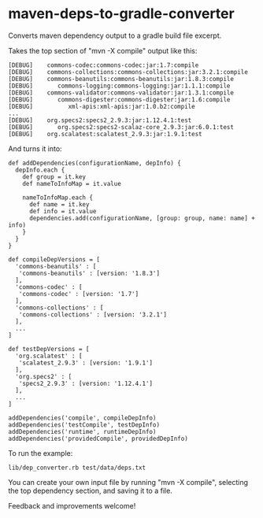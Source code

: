 maven-deps-to-gradle-converter
==============================

Converts maven dependency output to a gradle build file excerpt.

Takes the top section of "mvn -X compile" output like this:

    [DEBUG]    commons-codec:commons-codec:jar:1.7:compile
    [DEBUG]    commons-collections:commons-collections:jar:3.2.1:compile
    [DEBUG]    commons-beanutils:commons-beanutils:jar:1.8.3:compile
    [DEBUG]       commons-logging:commons-logging:jar:1.1.1:compile
    [DEBUG]    commons-validator:commons-validator:jar:1.3.1:compile
    [DEBUG]       commons-digester:commons-digester:jar:1.6:compile
    [DEBUG]          xml-apis:xml-apis:jar:1.0.b2:compile
    ...
    [DEBUG]    org.specs2:specs2_2.9.3:jar:1.12.4.1:test
    [DEBUG]       org.specs2:specs2-scalaz-core_2.9.3:jar:6.0.1:test
    [DEBUG]    org.scalatest:scalatest_2.9.3:jar:1.9.1:test


And turns it into:

    def addDependencies(configurationName, depInfo) {
      depInfo.each {
        def group = it.key
        def nameToInfoMap = it.value

        nameToInfoMap.each {
          def name = it.key
          def info = it.value
          dependencies.add(configurationName, [group: group, name: name] + info)
        }
      }
    }

    def compileDepVersions = [
      'commons-beanutils' : [
       'commons-beanutils' : [version: '1.8.3']
      ],
      'commons-codec' : [
       'commons-codec' : [version: '1.7']
      ],
      'commons-collections' : [
       'commons-collections' : [version: '3.2.1']
      ],
      ...
    ]

    def testDepVersions = [
      'org.scalatest' : [
       'scalatest_2.9.3' : [version: '1.9.1']
      ],
      'org.specs2' : [
       'specs2_2.9.3' : [version: '1.12.4.1']
      ],
      ...
    ]

    addDependencies('compile', compileDepInfo)
    addDependencies('testCompile', testDepInfo)
    addDependencies('runtime', runtimeDepInfo)
    addDependencies('providedCompile', providedDepInfo)

To run the example:

    lib/dep_converter.rb test/data/deps.txt

You can create your own input file by running "mvn -X compile", selecting the top dependency section, and saving it to
a file.

Feedback and improvements welcome!
